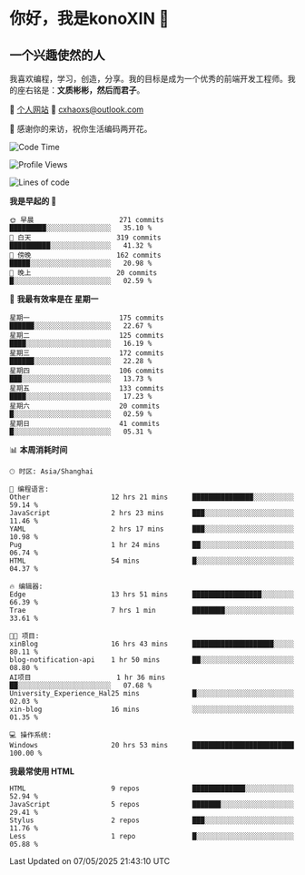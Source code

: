 <!--
**konoXIN/konoXIN** is a ✨ _special_ ✨ repository because its `README.md` (this file) appears on your GitHub profile.

Here are some ideas to get you started:

- 🔭 I’m currently working on ...
- 🌱 I’m currently learning ...
- 👯 I’m looking to collaborate on ...
- 🤔 I’m looking for help with ...
- 💬 Ask me about ...
- 📫 How to reach me: ...
- 😄 Pronouns: ...
- ⚡ Fun fact: ...
-->
# 你好，我是konoXIN 👋
## 一个兴趣使然的人

我喜欢编程，学习，创造，分享。我的目标是成为一个优秀的前端开发工程师。我的座右铭是：**文质彬彬，然后而君子**。

📄 [个人网站](https://www.konoxin.top/)  📮 cxhaoxs@outlook.com
    
👋 感谢你的来访，祝你生活编码两开花。
 <!--START_SECTION:waka-->
![Code Time](http://img.shields.io/badge/Code%20Time-2%2C133%20hrs%2055%20mins-blue)

![Profile Views](http://img.shields.io/badge/%E4%B8%AA%E4%BA%BA%E8%B5%84%E6%96%99%E8%A7%82%E7%9C%8B%E6%AC%A1%E6%95%B0-0-blue)

![Lines of code](https://img.shields.io/badge/%E4%BB%8E%E3%80%8CHello%20World%E3%80%8D%E8%B5%B7%E6%88%91%E5%B7%B2%E7%BB%8F%E5%86%99%E4%BA%86-298.9%20thousand%20%E8%A1%8C%E4%BB%A3%E7%A0%81-blue)

**我是早起的 🐤** 

```text
🌞 早晨                     271 commits         █████████░░░░░░░░░░░░░░░░   35.10 % 
🌆 白天                     319 commits         ██████████░░░░░░░░░░░░░░░   41.32 % 
🌃 傍晚                     162 commits         █████░░░░░░░░░░░░░░░░░░░░   20.98 % 
🌙 晚上                     20 commits          █░░░░░░░░░░░░░░░░░░░░░░░░   02.59 % 
```
📅 **我最有效率是在 星期一** 

```text
星期一                      175 commits         ██████░░░░░░░░░░░░░░░░░░░   22.67 % 
星期二                      125 commits         ████░░░░░░░░░░░░░░░░░░░░░   16.19 % 
星期三                      172 commits         ██████░░░░░░░░░░░░░░░░░░░   22.28 % 
星期四                      106 commits         ███░░░░░░░░░░░░░░░░░░░░░░   13.73 % 
星期五                      133 commits         ████░░░░░░░░░░░░░░░░░░░░░   17.23 % 
星期六                      20 commits          █░░░░░░░░░░░░░░░░░░░░░░░░   02.59 % 
星期日                      41 commits          █░░░░░░░░░░░░░░░░░░░░░░░░   05.31 % 
```


📊 **本周消耗时间** 

```text
🕑︎ 时区: Asia/Shanghai

💬 编程语言: 
Other                    12 hrs 21 mins      ███████████████░░░░░░░░░░   59.14 % 
JavaScript               2 hrs 23 mins       ███░░░░░░░░░░░░░░░░░░░░░░   11.46 % 
YAML                     2 hrs 17 mins       ███░░░░░░░░░░░░░░░░░░░░░░   10.98 % 
Pug                      1 hr 24 mins        ██░░░░░░░░░░░░░░░░░░░░░░░   06.74 % 
HTML                     54 mins             █░░░░░░░░░░░░░░░░░░░░░░░░   04.37 % 

🔥 编辑器: 
Edge                     13 hrs 51 mins      █████████████████░░░░░░░░   66.39 % 
Trae                     7 hrs 1 min         ████████░░░░░░░░░░░░░░░░░   33.61 % 

🐱‍💻 项目: 
xinBlog                  16 hrs 43 mins      ████████████████████░░░░░   80.11 % 
blog-notification-api    1 hr 50 mins        ██░░░░░░░░░░░░░░░░░░░░░░░   08.80 % 
AI项目                     1 hr 36 mins        ██░░░░░░░░░░░░░░░░░░░░░░░   07.68 % 
University_Experience_Hal25 mins             █░░░░░░░░░░░░░░░░░░░░░░░░   02.03 % 
xin-blog                 16 mins             ░░░░░░░░░░░░░░░░░░░░░░░░░   01.35 % 

💻 操作系统: 
Windows                  20 hrs 53 mins      █████████████████████████   100.00 % 
```

**我最常使用 HTML** 

```text
HTML                     9 repos             █████████████░░░░░░░░░░░░   52.94 % 
JavaScript               5 repos             ███████░░░░░░░░░░░░░░░░░░   29.41 % 
Stylus                   2 repos             ███░░░░░░░░░░░░░░░░░░░░░░   11.76 % 
Less                     1 repo              █░░░░░░░░░░░░░░░░░░░░░░░░   05.88 % 
```




 Last Updated on 07/05/2025 21:43:10 UTC
<!--END_SECTION:waka-->
